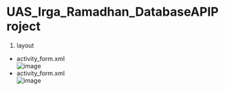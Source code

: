 # UAS_Irga_Ramadhan_DatabaseAPIProject

1. layout
 - activity_form.xml
     <br>
     ![image](https://github.com/IrgaRamadhanPutra/UAS_Irga_Ramadhan_DatabaseAPIProject/assets/101645216/da77019c-2724-49c6-81c8-603ea8966f5c)
 - activity_form.xml
     <br>
     ![image](https://github.com/IrgaRamadhanPutra/UAS_Irga_Ramadhan_DatabaseAPIProject/assets/101645216/da77019c-2724-49c6-81c8-603ea8966f5c)


  


